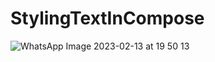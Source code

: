 # StylingTextInCompose
![WhatsApp Image 2023-02-13 at 19 50 13](https://user-images.githubusercontent.com/61203736/218483198-0133700f-0a6d-47ee-a342-cc4a26db6dd5.jpg)
